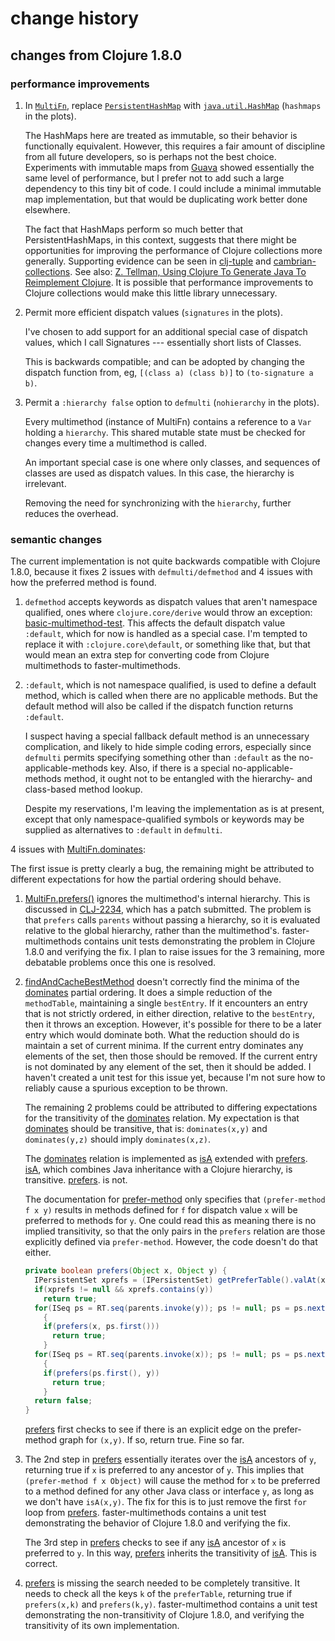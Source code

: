 # change history

## changes from Clojure 1.8.0

### performance improvements

1. In
[`MultiFn`](https://github.com/clojure/clojure/blob/master/src/jvm/clojure/lang/MultiFn.java),
replace 
[`PersistentHashMap`](https://github.com/clojure/clojure/blob/master/src/jvm/clojure/lang/PersistentHashMap.java)
with 
[`java.util.HashMap`](https://docs.oracle.com/javase/8/docs/api/java/util/HashMap.html)
(`hashmaps` in the plots).

    The HashMaps here are treated as immutable, so their behavior
is functionally equivalent. 
However, this requires a fair amount of discipline from all
future developers, so is perhaps not the best choice.
Experiments with immutable
maps from [Guava](https://github.com/google/guava) showed 
essentially the same level of performance, but I prefer not to add
such a large dependency to this tiny bit of code.
I could include a minimal immutable map implementation, but that 
would be duplicating work better done elsewhere.

    The fact that HashMaps perform so much better that PersistentHashMaps,
in this context, suggests that there might be opportunities for
improving the performance of Clojure collections more generally.
Supporting evidence can be seen in
[clj-tuple](https://github.com/ztellman/clj-tuple)
and 
[cambrian-collections](https://github.com/ztellman/cambrian-collections).
See also:
[Z. Tellman, Using Clojure To Generate Java To Reimplement Clojure](https://www.factual.com/blog/using-clojure-to-generate-java-to-reimplement-clojure). 
It is possible that performance improvements to
Clojure collections would make this little library unnecessary.

2. Permit more efficient dispatch values (`signatures` in the plots).

    I've chosen to add support for an additional special case of
    dispatch values,
    which I call Signatures --- essentially short lists of Classes.
    
    This is backwards compatible; and can be adopted by changing
    the dispatch function from, eg, `[(class a) (class b)]` to
    `(to-signature a b)`.
    
3. Permit a `:hierarchy false` option to `defmulti`
(`nohierarchy` in the plots).

    Every multimethod (instance of MultiFn) contains a reference
    to a `Var` holding a `hierarchy`. This shared mutable state must
    be checked for changes every time a multimethod is called.
    
    An important special case is one where only classes,
    and sequences of classes
    are used as dispatch values. In this case, the hierarchy
    is irrelevant. 
    
    Removing the need for synchronizing with the `hierarchy`,
    further reduces the overhead.
    
### semantic changes

The current implementation is not quite backwards compatible with 
Clojure 1.8.0, because it fixes 2 issues with `defmulti/defmethod`
and 4 issues with how the preferred method is found.

1. `defmethod` accepts keywords as dispatch values that aren't 
namespace qualified, 
ones where `clojure.core/derive` would throw an exception: 
[basic-multimethod-test](https://github.com/clojure/clojure/blob/master/test/clojure/test_clojure/multimethods.clj#L161).
This affects the default dispatch value `:default`,
which for now is handled as a special case.
I'm tempted to replace it with `:clojure.core\default`, or 
something like that, but that would mean an extra step for 
converting code from Clojure multimethods to faster-multimethods.

2. `:default`, which is not namespace qualified, is used to define
a default method, which is called when there are no applicable methods.
But the default method will also be called if the dispatch
function returns `:default`.

    I suspect having a special fallback default method is an unnecessary
complication, and likely to hide simple coding errors,
especially since `defmulti` permits specifying something other
than `:default` as the no-applicable-methods key.
Also, if there is a special no-applicable-methods method, 
it ought not to be entangled with the hierarchy- and class-based
method lookup. 

    Despite my reservations, I'm leaving the implementation
    as is at present, except that only namespace-qualified
    symbols or keywords may be supplied as alternatives to
    `:default` in `defmulti`.

4 issues with [MultiFn.dominates](https://github.com/clojure/clojure/blob/clojure-1.8.0/src/jvm/clojure/lang/MultiFn.java#L126):

The first issue is pretty clearly a bug, the remaining might be
attributed to different expectations for how the 
partial ordering should behave.

1. [MultiFn.prefers()](https://github.com/clojure/clojure/blob/clojure-1.8.0/src/jvm/clojure/lang/MultiFn.java#L105)
ignores the multimethod's internal hierarchy.
This is discussed in 
[CLJ-2234](https://dev.clojure.org/jira/browse/CLJ-2234),
which has a patch submitted.
The problem is that `prefers` calls `parents`
without passing a hierarchy, so it is evaluated relative to the
global hierarchy, rather than the multimethod's.
faster-multimethods contains unit tests demonstrating the
problem in Clojure 1.8.0 and verifying the fix.
I plan to raise issues for the 3 remaining, more debatable problems
once this one is resolved.

2. [findAndCacheBestMethod](https://github.com/clojure/clojure/blob/clojure-1.8.0/src/jvm/clojure/lang/MultiFn.java#L161)
doesn't correctly find the minima of the 
[dominates](https://github.com/clojure/clojure/blob/clojure-1.8.0/src/jvm/clojure/lang/MultiFn.java#L126)
partial ordering.
It does a simple reduction of the `methodTable`, 
maintaining a single `bestEntry`.
If it encounters an entry that is not strictly ordered, 
in either direction,
relative to the `bestEntry`, then it throws an exception.
However, it's possible for there to be a later entry which
would dominate both.
What the reduction should do is maintain a set of current minima.
If the current entry dominates any elements of the set, then those 
should be removed.
If the current entry is not dominated by any element of the set,
then it should be added.
I haven't created a unit test for this issue yet, because I'm not sure 
how to reliably cause a spurious exception to be thrown.

    The remaining 2 problems could be attributed to differing expectations
    for the transitivity of the
    [dominates](https://github.com/clojure/clojure/blob/clojure-1.8.0/src/jvm/clojure/lang/MultiFn.java#L126)
    relation.
    My expectation is that [dominates](https://github.com/clojure/clojure/blob/clojure-1.8.0/src/jvm/clojure/lang/MultiFn.java#L126)
     should be transitive,
     that is: `dominates(x,y)` and `dominates(y,z)` should imply `dominates(x,z)`.

    The [dominates](https://github.com/clojure/clojure/blob/clojure-1.8.0/src/jvm/clojure/lang/MultiFn.java#L126)
    relation is implemented as
    [isA](https://github.com/clojure/clojure/blob/clojure-1.8.0/src/jvm/clojure/lang/MultiFn.java#L122)
    extended with
    [prefers](https://github.com/clojure/clojure/blob/clojure-1.8.0/src/jvm/clojure/lang/MultiFn.java#L105).
    [isA](https://github.com/clojure/clojure/blob/clojure-1.8.0/src/jvm/clojure/lang/MultiFn.java#L122),
    which combines Java inheritance with a Clojure hierarchy,
    is transitive.
    [prefers](https://github.com/clojure/clojure/blob/clojure-1.8.0/src/jvm/clojure/lang/MultiFn.java#L105).
    is not.

    The documentation for 
    [prefer-method](https://clojure.github.io/clojure/clojure.core-api.html#clojure.core/prefer-method)
    only specifies that `(prefer-method f x y)` results in methods
    defined for `f` for dispatch value `x` will be preferred
    to methods for `y`.
    One could read this as meaning there is no implied transitivity,
    so that the only pairs in the `prefers` relation are those
    explicitly defined via `prefer-method`.
    However, the code doesn't do that either.

    ```java
    private boolean prefers(Object x, Object y) {
      IPersistentSet xprefs = (IPersistentSet) getPreferTable().valAt(x);
      if(xprefs != null && xprefs.contains(y))
        return true;
      for(ISeq ps = RT.seq(parents.invoke(y)); ps != null; ps = ps.next())
        {
        if(prefers(x, ps.first()))
          return true;
        }
      for(ISeq ps = RT.seq(parents.invoke(x)); ps != null; ps = ps.next())
        {
        if(prefers(ps.first(), y))
          return true;
        }
      return false;
    }
    ```

    [prefers](https://github.com/clojure/clojure/blob/clojure-1.8.0/src/jvm/clojure/lang/MultiFn.java#L105)
    first checks to see if there is an explicit edge on the
    prefer-method graph for `(x,y)`. If so, return true.
    Fine so far.

3. The 2nd step in 
[prefers](https://github.com/clojure/clojure/blob/clojure-1.8.0/src/jvm/clojure/lang/MultiFn.java#L105)
essentially iterates over the
[isA](https://github.com/clojure/clojure/blob/clojure-1.8.0/src/jvm/clojure/lang/MultiFn.java#L122)
ancestors of `y`, returning true if `x` 
is preferred to any ancestor of `y`. 
This implies that `(prefer-method f x Object)` will cause the
method for `x` to be preferred to a method defined for any other
Java class or interface `y`, as long as we don't have `isA(x,y)`.
The fix for this is to just remove the first `for` loop from 
[prefers](https://github.com/clojure/clojure/blob/clojure-1.8.0/src/jvm/clojure/lang/MultiFn.java#L105).
faster-multimethods contains a unit test demonstrating
the behavior of Clojure 1.8.0 and verifying the fix.

    The 3rd step in [prefers](https://github.com/clojure/clojure/blob/clojure-1.8.0/src/jvm/clojure/lang/MultiFn.java#L105)
    checks to see if any
    [isA](https://github.com/clojure/clojure/blob/clojure-1.8.0/src/jvm/clojure/lang/MultiFn.java#L122)
    ancestor of `x` is preferred to `y`. In this way,
    [prefers](https://github.com/clojure/clojure/blob/clojure-1.8.0/src/jvm/clojure/lang/MultiFn.java#L105)
    inherits the transitivity of
[isA](https://github.com/clojure/clojure/blob/clojure-1.8.0/src/jvm/clojure/lang/MultiFn.java#L122). This is correct.

4. [prefers](https://github.com/clojure/clojure/blob/clojure-1.8.0/src/jvm/clojure/lang/MultiFn.java#L105)
is missing the search needed to be completely transitive.
It needs to check all the keys `k` of the `preferTable`,
returning true if `prefers(x,k)` and `prefers(k,y)`.
faster-multimethod contains a unit test demonstrating
the non-transitivity of Clojure 1.8.0, and verifying the transitivity
of its own implementation.

